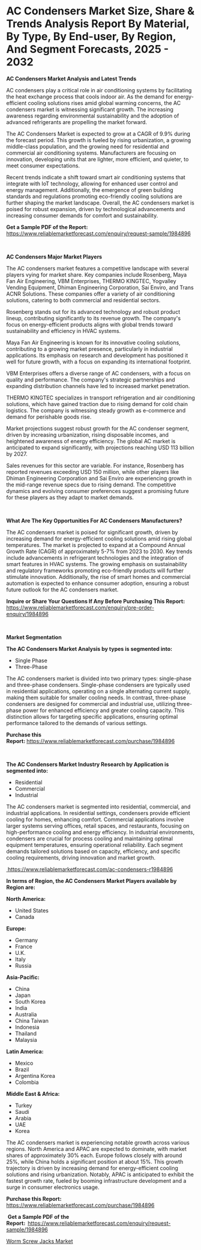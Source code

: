 <p><h1>AC Condensers Market Size, Share & Trends Analysis Report By Material, By Type, By End-user, By Region, And Segment Forecasts, 2025 - 2032</h1></p><p><strong>AC Condensers Market Analysis and Latest Trends</strong></p>
<p><p>AC condensers play a critical role in air conditioning systems by facilitating the heat exchange process that cools indoor air. As the demand for energy-efficient cooling solutions rises amid global warming concerns, the AC condensers market is witnessing significant growth. The increasing awareness regarding environmental sustainability and the adoption of advanced refrigerants are propelling the market forward.</p><p>The AC Condensers Market is expected to grow at a CAGR of 9.9% during the forecast period. This growth is fueled by rising urbanization, a growing middle-class population, and the growing need for residential and commercial air conditioning systems. Manufacturers are focusing on innovation, developing units that are lighter, more efficient, and quieter, to meet consumer expectations.</p><p>Recent trends indicate a shift toward smart air conditioning systems that integrate with IoT technology, allowing for enhanced user control and energy management. Additionally, the emergence of green building standards and regulations promoting eco-friendly cooling solutions are further shaping the market landscape. Overall, the AC condensers market is poised for robust expansion, driven by technological advancements and increasing consumer demands for comfort and sustainability.</p></p>
<p><strong>Get a Sample PDF of the Report:&nbsp;</strong> <a href="https://www.reliablemarketforecast.com/enquiry/request-sample/1984896?utm_campaign=1840&utm_medium=2&utm_source=Github&utm_content=ia&utm_term=19022025&utm_id=ac-condensers">https://www.reliablemarketforecast.com/enquiry/request-sample/1984896</a></p>
<p>&nbsp;</p>
<p><strong>AC Condensers Major Market Players</strong></p>
<p><p>The AC condensers market features a competitive landscape with several players vying for market share. Key companies include Rosenberg, Maya Fan Air Engineering, VBM Enterprises, THERMO KINGTEC, Yogvalley Vending Equipment, Dhiman Engineering Corporation, Sai Enviro, and Trans ACNR Solutions. These companies offer a variety of air conditioning solutions, catering to both commercial and residential sectors.</p><p>Rosenberg stands out for its advanced technology and robust product lineup, contributing significantly to its revenue growth. The company's focus on energy-efficient products aligns with global trends toward sustainability and efficiency in HVAC systems. </p><p>Maya Fan Air Engineering is known for its innovative cooling solutions, contributing to a growing market presence, particularly in industrial applications. Its emphasis on research and development has positioned it well for future growth, with a focus on expanding its international footprint.</p><p>VBM Enterprises offers a diverse range of AC condensers, with a focus on quality and performance. The company's strategic partnerships and expanding distribution channels have led to increased market penetration.</p><p>THERMO KINGTEC specializes in transport refrigeration and air conditioning solutions, which have gained traction due to rising demand for cold chain logistics. The company is witnessing steady growth as e-commerce and demand for perishable goods rise.</p><p>Market projections suggest robust growth for the AC condenser segment, driven by increasing urbanization, rising disposable incomes, and heightened awareness of energy efficiency. The global AC market is anticipated to expand significantly, with projections reaching USD 113 billion by 2027.</p><p>Sales revenues for this sector are variable. For instance, Rosenberg has reported revenues exceeding USD 150 million, while other players like Dhiman Engineering Corporation and Sai Enviro are experiencing growth in the mid-range revenue specs due to rising demand. The competitive dynamics and evolving consumer preferences suggest a promising future for these players as they adapt to market demands.</p></p>
<p>&nbsp;</p>
<p><strong>What Are The Key Opportunities For AC Condensers Manufacturers?</strong></p>
<p><p>The AC condensers market is poised for significant growth, driven by increasing demand for energy-efficient cooling solutions amid rising global temperatures. The market is projected to expand at a Compound Annual Growth Rate (CAGR) of approximately 5-7% from 2023 to 2030. Key trends include advancements in refrigerant technologies and the integration of smart features in HVAC systems. The growing emphasis on sustainability and regulatory frameworks promoting eco-friendly products will further stimulate innovation. Additionally, the rise of smart homes and commercial automation is expected to enhance consumer adoption, ensuring a robust future outlook for the AC condensers market.</p></p>
<p><strong>Inquire or Share Your Questions If Any Before Purchasing This Report:</strong> <a href="https://www.reliablemarketforecast.com/enquiry/pre-order-enquiry/1984896?utm_campaign=1840&utm_medium=2&utm_source=Github&utm_content=ia&utm_term=19022025&utm_id=ac-condensers">https://www.reliablemarketforecast.com/enquiry/pre-order-enquiry/1984896</a></p>
<p>&nbsp;</p>
<p><strong>Market Segmentation</strong></p>
<p><strong>The AC Condensers Market Analysis by types is segmented into:</strong></p>
<p><ul><li>Single Phase</li><li>Three-Phase</li></ul></p>
<p><p>The AC condensers market is divided into two primary types: single-phase and three-phase condensers. Single-phase condensers are typically used in residential applications, operating on a single alternating current supply, making them suitable for smaller cooling needs. In contrast, three-phase condensers are designed for commercial and industrial use, utilizing three-phase power for enhanced efficiency and greater cooling capacity. This distinction allows for targeting specific applications, ensuring optimal performance tailored to the demands of various settings.</p></p>
<p><strong>Purchase this Report:&nbsp;</strong><a href="https://www.reliablemarketforecast.com/purchase/1984896?utm_campaign=1840&utm_medium=2&utm_source=Github&utm_content=ia&utm_term=19022025&utm_id=ac-condensers">https://www.reliablemarketforecast.com/purchase/1984896</a></p>
<p>&nbsp;</p>
<p><strong>The AC Condensers Market Industry Research by Application is segmented into:</strong></p>
<p><ul><li>Residential</li><li>Commercial</li><li>Industrial</li></ul></p>
<p><p>The AC condensers market is segmented into residential, commercial, and industrial applications. In residential settings, condensers provide efficient cooling for homes, enhancing comfort. Commercial applications involve larger systems serving offices, retail spaces, and restaurants, focusing on high-performance cooling and energy efficiency. In industrial environments, condensers are crucial for process cooling and maintaining optimal equipment temperatures, ensuring operational reliability. Each segment demands tailored solutions based on capacity, efficiency, and specific cooling requirements, driving innovation and market growth.</p></p>
<p><a href="https://www.reliablemarketforecast.com/ac-condensers-r1984896?utm_campaign=1840&utm_medium=2&utm_source=Github&utm_content=ia&utm_term=19022025&utm_id=ac-condensers">&nbsp;https://www.reliablemarketforecast.com/ac-condensers-r1984896</a></p>
<p><strong>In terms of Region, the AC Condensers Market Players available by Region are:</strong></p>
<p>
    <p> <strong> North America: </strong>
        <ul>
            <li>United States</li>
            <li>Canada</li>
        </ul>
        </p> 
    <p> <strong> Europe: </strong>
        <ul>
            <li>Germany</li>
            <li>France</li>
            <li>U.K.</li>
            <li>Italy</li>
            <li>Russia</li>
        </ul>
        </p> 
    <p> <strong> Asia-Pacific: </strong>
        <ul>
            <li>China</li>
            <li>Japan</li>
            <li>South Korea</li>
            <li>India</li>
            <li>Australia</li>
            <li>China Taiwan</li>
            <li>Indonesia</li>
            <li>Thailand</li>
            <li>Malaysia</li>
        </ul>
        </p> 
    <p> <strong> Latin America: </strong>
        <ul>
            <li>Mexico</li>
            <li>Brazil</li>
            <li>Argentina Korea</li>
            <li>Colombia</li>
        </ul>
        </p> 
    <p> <strong> Middle East & Africa: </strong>
        <ul>
            <li>Turkey</li>
            <li>Saudi</li>
            <li>Arabia</li>
            <li>UAE</li>
            <li>Korea</li>
        </ul>
    </p>
    </p>
<p><p>The AC condensers market is experiencing notable growth across various regions. North America and APAC are expected to dominate, with market shares of approximately 30% each. Europe follows closely with around 25%, while China holds a significant position at about 15%. This growth trajectory is driven by increasing demand for energy-efficient cooling solutions and rising urbanization. Notably, APAC is anticipated to exhibit the fastest growth rate, fueled by booming infrastructure development and a surge in consumer electronics usage.</p></p>
<p><strong>Purchase this Report: </strong><a href="https://www.reliablemarketforecast.com/purchase/1984896?utm_campaign=1840&utm_medium=2&utm_source=Github&utm_content=ia&utm_term=19022025&utm_id=ac-condensers">https://www.reliablemarketforecast.com/purchase/1984896</a></p>
<p>&nbsp;<strong>Get a Sample PDF of the Report:&nbsp;&nbsp;</strong><a href="https://www.reliablemarketforecast.com/enquiry/request-sample/1984896?utm_campaign=1840&utm_medium=2&utm_source=Github&utm_content=ia&utm_term=19022025&utm_id=ac-condensers">https://www.reliablemarketforecast.com/enquiry/request-sample/1984896</a></p>
<p><strong></strong></p>
<p><p><a href="https://github.com/vimar16th/Market-Research-Report-List-7/blob/main/worm-screw-jacks-market.md?utm_campaign=1840&utm_medium=2&utm_source=Github&utm_content=ia&utm_term=19022025&utm_id=ac-condensers">Worm Screw Jacks Market</a></p></p>